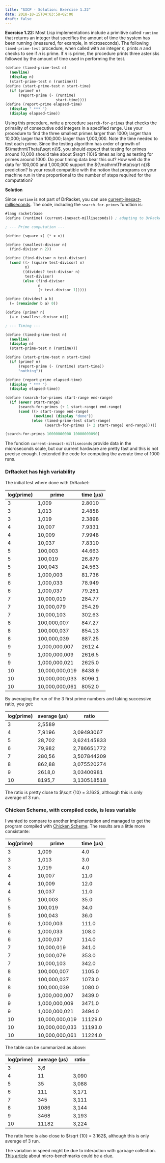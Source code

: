 ```yaml
---
title: "SICP - Solution: Exercise 1.22"
date: 2018-10-15T04:03:58+02:00
draft: false
---
```


**Exercise 1.22:** Most Lisp implementations include a primitive called `runtime` that returns an integer that specifies the amount of time the system has been running (measured, for example, in microseconds). The following `timed-prime-test` procedure, when called with an integer $n$, prints $n$ and checks to see if $n$ is prime. If $n$ is prime, the procedure prints three asterisks followed by the amount of time used in performing the test.

```scheme
(define (timed-prime-test n)
  (newline)
  (display n)
  (start-prime-test n (runtime)))
(define (start-prime-test n start-time)
  (if (prime? n)
      (report-prime (- (runtime)
                       start-time))))
(define (report-prime elapsed-time)
  (display " *** ")
  (display elapsed-time))
```

Using this procedure, write a procedure `search-for-primes` that checks the primality of consecutive odd integers in a specified range. Use your procedure to find the three smallest primes larger than 1000; larger than 10,000; larger than 100,000; larger than 1,000,000. Note the time needed to test each prime. Since the testing algorithm has order of growth of ${\mathrm\Theta(\sqrt n)}$, you should expect that testing for primes around 10,000 should take about $\sqrt {10}$ times as long as testing for primes around 1000. Do your timing data bear this out? How well do the data for 100,000 and 1,000,000 support the ${\mathrm\Theta(\sqrt n)}$ prediction? Is your result compatible with the notion that programs on your machine run in time proportional to the number of steps required for the computation?

**Solution**

Since `runtime` is not part of DrRacket, you can use [current-inexact-milliseconds](https://docs.racket-lang.org/reference/time.html#%28def._%28%28quote._~23~25kernel%29._current-inexact-milliseconds%29%29). The code, including the `search-for-primes` function is:

```scheme
#lang racket/base
(define (runtime) (current-inexact-milliseconds)) ; adapting to DrRacket

; --- Prime computation ---

(define (square x) (* x x))

(define (smallest-divisor n)
  (find-divisor n 2))

(define (find-divisor n test-divisor)
  (cond ((> (square test-divisor) n)
         n)
        ((divides? test-divisor n)
         test-divisor)
        (else (find-divisor
               n
               (+ test-divisor 1)))))

(define (divides? a b)
  (= (remainder b a) 0))

(define (prime? n)
  (= n (smallest-divisor n)))

; --- Timing ---

(define (timed-prime-test n)
  (newline)
  (display n)
  (start-prime-test n (runtime)))

(define (start-prime-test n start-time)
  (if (prime? n)
      (report-prime (- (runtime) start-time))
      "nothing"))

(define (report-prime elapsed-time)
  (display " *** ")
  (display elapsed-time))

(define (search-for-primes start-range end-range)
  (if (even? start-range)
      (search-for-primes (+ 1 start-range) end-range)
      (cond ((> start-range end-range)
             (newline) (display "done"))
            (else (timed-prime-test start-range)
                  (search-for-primes (+ 2 start-range) end-range)))))

(search-for-primes 10000000000 10000000090)
```

The funcion `current-inexact-milliseconds` provide data in the microseconds scale, but our current hardware are pretty fast and this is not precise enough. I extended the code for computing the averate time of 1000 runs.

### DrRacket has high variability

The initial test where done with DrRacket:

| log(prime) | prime          | time (µs) |
| ---------- | -------------- | --------- |
| 3          | 1,009          | 2.8010    |
| 3          | 1,013          | 2.4858    |
| 3          | 1,019          | 2.3898    |
| 4          | 10,007         | 7.9331    |
| 4          | 10,009         | 7.9948    |
| 4          | 10,037         | 7.8310    |
| 5          | 100,003        | 44.663    |
| 5          | 100,019        | 26.879    |
| 5          | 100,043        | 24.563    |
| 6          | 1,000,003      | 81.736    |
| 6          | 1,000,033      | 78.949    |
| 6          | 1,000,037      | 79.261    |
| 7          | 10,000,019     | 284.77    |
| 7          | 10,000,079     | 254.29    |
| 7          | 10,000,103     | 302.63    |
| 8          | 100,000,007    | 847.27    |
| 8          | 100,000,037    | 854.13    |
| 8          | 100,000,039    | 887.25    |
| 9          | 1,000,000,007  | 2612.4    |
| 9          | 1,000,000,009  | 2616.5    |
| 9          | 1,000,000,021  | 2625.0    |
| 10         | 10,000,000,019 | 8438.9    |
| 10         | 10,000,000,033 | 8096.1    |
| 10         | 10,000,000,061 | 8052.0    |

By averaging the run of the 3 first prime numbers and taking successive ratio, you get:

| log(prime) | average (µs) | ratio       |
| ---------- | ------------ | ----------- |
| 3          | 2,5589       |             |
| 4          | 7,9196       | 3,09493067  |
| 5          | 28,702       | 3,624145833 |
| 6          | 79,982       | 2,786651772 |
| 7          | 280,56       | 3,507844209 |
| 8          | 862,88       | 3,075520274 |
| 9          | 2618,0       | 3,03400981  |
| 10         | 8195,7       | 3,130518518 |

The ratio is pretty close to $\sqrt {10} = 3.162$, although this is only average of 3 run.


### Chicken Scheme, with compiled code, is less variable

I wanted to compare to another implementation and managed to get the program compiled with [Chicken Scheme](https://www.call-cc.org/). The results are a little more consistante:

| log(prime) | prime          | time (µs) |
| ---------- | -------------- | --------- |
| 3          | 1,009          | 4.0       |
| 3          | 1,013          | 3.0       |
| 3          | 1,019          | 4.0       |
| 4          | 10,007         | 11.0      |
| 4          | 10,009         | 12.0      |
| 4          | 10,037         | 11.0      |
| 5          | 100,003        | 35.0      |
| 5          | 100,019        | 34.0      |
| 5          | 100,043        | 36.0      |
| 6          | 1,000,003      | 111.0     |
| 6          | 1,000,033      | 108.0     |
| 6          | 1,000,037      | 114.0     |
| 7          | 10,000,019     | 341.0     |
| 7          | 10,000,079     | 353.0     |
| 7          | 10,000,103     | 342.0     |
| 8          | 100,000,007    | 1105.0    |
| 8          | 100,000,037    | 1073.0    |
| 8          | 100,000,039    | 1080.0    |
| 9          | 1,000,000,007  | 3439.0    |
| 9          | 1,000,000,009  | 3471.0    |
| 9          | 1,000,000,021  | 3494.0    |
| 10         | 10,000,000,019 | 11129.0   |
| 10         | 10,000,000,033 | 11193.0   |
| 10         | 10,000,000,061 | 11224.0   |

The table can be summarized as above:

| log(prime) | average (µs) | ratio |
| ---------- | ------------ | ----- |
| 3          | 3,6          |       |
| 4          | 11           | 3,090 |
| 5          | 35           | 3,088 |
| 6          | 111          | 3,171 |
| 7          | 345          | 3,111 |
| 8          | 1086         | 3,144 |
| 9          | 3468         | 3,193 |
| 10         | 11182        | 3,224 |

The ratio here is also close to $\sqrt {10} = 3.162$, although this is only average of 3 run.

The variation in speed might be due to interaction with garbage collection. [This article](https://blog.janestreet.com/core_bench-micro-benchmarking-for-ocaml/) about micro-benchmarks could be a clue.